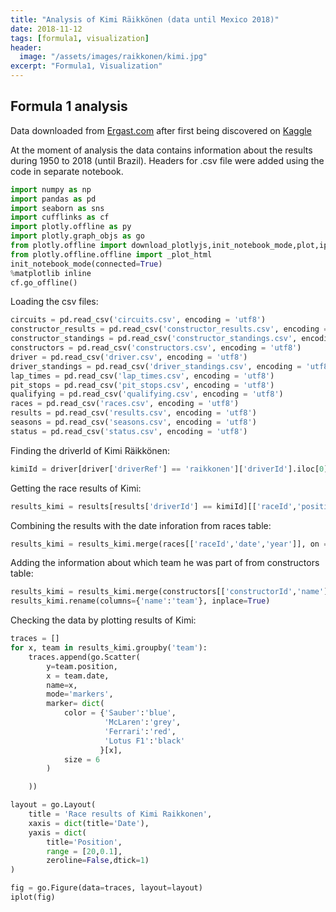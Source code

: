 ```yaml
---
title: "Analysis of Kimi Räikkönen (data until Mexico 2018)"
date: 2018-11-12
tags: [formula1, visualization]
header:
  image: "/assets/images/raikkonen/kimi.jpg"
excerpt: "Formula1, Visualization"
---
```


## Formula 1 analysis

Data downloaded from [Ergast.com](http://ergast.com/mrd/db/#csv) after first being discovered on [Kaggle](https://www.kaggle.com/cjgdev/formula-1-race-data-19502017)

At the moment of analysis the data contains information about the results during 1950 to 2018 (until Brazil). Headers for .csv file were added using the code in separate notebook.


```python
import numpy as np
import pandas as pd
import seaborn as sns
import cufflinks as cf
import plotly.offline as py
import plotly.graph_objs as go
from plotly.offline import download_plotlyjs,init_notebook_mode,plot,iplot
from plotly.offline.offline import _plot_html
init_notebook_mode(connected=True)
%matplotlib inline
cf.go_offline()
```

Loading the csv files:


```python
circuits = pd.read_csv('circuits.csv', encoding = 'utf8')
constructor_results = pd.read_csv('constructor_results.csv', encoding = 'utf8')
constructor_standings = pd.read_csv('constructor_standings.csv', encoding = 'utf8')
constructors = pd.read_csv('constructors.csv', encoding = 'utf8')
driver = pd.read_csv('driver.csv', encoding = 'utf8')
driver_standings = pd.read_csv('driver_standings.csv', encoding = 'utf8')
lap_times = pd.read_csv('lap_times.csv', encoding = 'utf8')
pit_stops = pd.read_csv('pit_stops.csv', encoding = 'utf8')
qualifying = pd.read_csv('qualifying.csv', encoding = 'utf8')
races = pd.read_csv('races.csv', encoding = 'utf8')
results = pd.read_csv('results.csv', encoding = 'utf8')
seasons = pd.read_csv('seasons.csv', encoding = 'utf8')
status = pd.read_csv('status.csv', encoding = 'utf8')
```

Finding the driverId of Kimi Räikkönen:


```python
kimiId = driver[driver['driverRef'] == 'raikkonen']['driverId'].iloc[0]
```

Getting the race results of Kimi:


```python
results_kimi = results[results['driverId'] == kimiId][['raceId','position','constructorId']]
```

Combining the results with the date inforation from races table:


```python
results_kimi = results_kimi.merge(races[['raceId','date','year']], on ='raceId').sort_values(by='date')
```

Adding the information about which team he was part of from constructors table:


```python
results_kimi = results_kimi.merge(constructors[['constructorId','name']], on ='constructorId').sort_values(by='date')
results_kimi.rename(columns={'name':'team'}, inplace=True)
```

Checking the data by plotting results of Kimi:


```python
traces = []
for x, team in results_kimi.groupby('team'):
    traces.append(go.Scatter(
        y=team.position,
        x = team.date,
        name=x,
        mode='markers',
        marker= dict(
            color = {'Sauber':'blue',
                     'McLaren':'grey',
                     'Ferrari':'red',
                     'Lotus F1':'black'
                    }[x],
            size = 6
        )

    ))

layout = go.Layout(
    title = 'Race results of Kimi Raikkonen',
    xaxis = dict(title='Date'),
    yaxis = dict(
        title='Position',
        range = [20,0.1],
        zeroline=False,dtick=1)
)

fig = go.Figure(data=traces, layout=layout)
iplot(fig)
```


<script src="https://cdn.plot.ly/plotly-latest.min.js"></script>
<div><div id="bde2bf29-4649-4660-bc1c-c55d79ce5534" style="height: 100%; width: 100%;" class="plotly-graph-div"></div><script type="text/javascript">window.PLOTLYENV=window.PLOTLYENV || {};window.PLOTLYENV.BASE_URL="https://plot.ly";Plotly.newPlot("bde2bf29-4649-4660-bc1c-c55d79ce5534", [{"marker": {"color": "red", "size": 6}, "mode": "markers", "name": "Ferrari", "x": ["2007-03-18", "2007-04-08", "2007-04-15", "2007-05-13", "2007-05-27", "2007-06-10", "2007-06-17", "2007-07-01", "2007-07-08", "2007-07-22", "2007-08-05", "2007-08-26", "2007-09-09", "2007-09-16", "2007-09-30", "2007-10-07", "2007-10-21", "2008-03-16", "2008-03-23", "2008-04-06", "2008-04-27", "2008-05-11", "2008-05-25", "2008-06-08", "2008-06-22", "2008-07-06", "2008-07-20", "2008-08-03", "2008-08-24", "2008-09-07", "2008-09-14", "2008-09-28", "2008-10-12", "2008-10-19", "2008-11-02", "2009-03-29", "2009-04-05", "2009-04-19", "2009-04-26", "2009-05-10", "2009-05-24", "2009-06-07", "2009-06-21", "2009-07-12", "2009-07-26", "2009-08-23", "2009-08-30", "2009-09-13", "2009-09-27", "2009-10-04", "2009-10-18", "2009-11-01", "2014-03-16", "2014-03-30", "2014-04-06", "2014-04-20", "2014-05-11", "2014-05-25", "2014-06-08", "2014-06-22", "2014-07-06", "2014-07-20", "2014-07-27", "2014-08-24", "2014-09-07", "2014-09-21", "2014-10-05", "2014-10-12", "2014-11-02", "2014-11-09", "2014-11-23", "2015-03-15", "2015-03-29", "2015-04-12", "2015-04-19", "2015-05-10", "2015-05-24", "2015-06-07", "2015-06-21", "2015-07-05", "2015-07-26", "2015-08-23", "2015-09-06", "2015-09-20", "2015-09-27", "2015-10-11", "2015-10-25", "2015-11-01", "2015-11-15", "2015-11-29", "2016-03-20", "2016-04-03", "2016-04-17", "2016-05-01", "2016-05-15", "2016-05-29", "2016-06-12", "2016-06-19", "2016-07-03", "2016-07-10", "2016-07-24", "2016-07-31", "2016-08-28", "2016-09-04", "2016-09-18", "2016-10-02", "2016-10-09", "2016-10-23", "2016-10-30", "2016-11-13", "2016-11-27", "2017-03-26", "2017-04-09", "2017-04-16", "2017-04-30", "2017-05-14", "2017-05-28", "2017-06-11", "2017-06-25", "2017-07-09", "2017-07-16", "2017-07-30", "2017-08-27", "2017-09-03", "2017-09-17", "2017-10-01", "2017-10-08", "2017-10-22", "2017-10-29", "2017-11-12", "2017-11-26", "2018-03-25", "2018-04-08", "2018-04-15", "2018-04-29", "2018-05-13", "2018-05-27", "2018-06-10", "2018-06-24", "2018-07-01", "2018-07-08", "2018-07-22", "2018-07-29", "2018-08-26", "2018-09-02", "2018-09-16", "2018-09-30", "2018-10-07", "2018-10-21", "2018-10-28", "2018-11-11"], "y": ["1", "3", "3", "\\\\N", "8", "5", "4", "1", "1", "\\\\N", "2", "2", "3", "1", "3", "1", "1", "8", "1", "2", "1", "3", "9", "\\\\N", "2", "4", "6", "3", "\\\\N", "18", "9", "15", "3", "3", "3", "15", "14", "10", "6", "\\\\N", "3", "9", "8", "\\\\N", "2", "3", "1", "3", "10", "4", "6", "12", "7", "12", "10", "8", "7", "12", "10", "10", "\\\\N", "11", "6", "4", "9", "8", "12", "9", "13", "7", "10", "\\\\N", "4", "4", "2", "5", "6", "4", "\\\\N", "8", "\\\\N", "7", "5", "3", "4", "8", "\\\\N", "\\\\N", "4", "3", "\\\\N", "2", "5", "3", "2", "\\\\N", "6", "4", "3", "5", "6", "6", "9", "4", "4", "4", "5", "\\\\N", "6", "\\\\N", "6", "4", "5", "4", "3", "\\\\N", "2", "7", "14", "5", "3", "2", "4", "5", "\\\\N", "\\\\N", "5", "3", "3", "3", "4", "3", "\\\\N", "3", "2", "\\\\N", "4", "6", "3", "2", "3", "3", "3", "\\\\N", "2", "5", "4", "5", "1", "3", "3"], "type": "scatter", "uid": "7db40a30-0e21-472e-acc9-7a29c6b17c35"}, {"marker": {"color": "black", "size": 6}, "mode": "markers", "name": "Lotus F1", "x": ["2012-03-18", "2012-03-25", "2012-04-15", "2012-04-22", "2012-05-13", "2012-05-27", "2012-06-10", "2012-06-24", "2012-07-08", "2012-07-22", "2012-07-29", "2012-09-02", "2012-09-09", "2012-09-23", "2012-10-07", "2012-10-14", "2012-10-28", "2012-11-04", "2012-11-18", "2012-11-25", "2013-03-17", "2013-03-24", "2013-04-14", "2013-04-21", "2013-05-12", "2013-05-26", "2013-06-09", "2013-06-30", "2013-07-07", "2013-07-28", "2013-08-25", "2013-09-08", "2013-09-22", "2013-10-06", "2013-10-13", "2013-10-27", "2013-11-03"], "y": ["7", "5", "14", "2", "3", "9", "8", "2", "5", "3", "2", "3", "5", "6", "6", "5", "7", "1", "6", "10", "1", "7", "2", "2", "2", "10", "9", "5", "2", "2", "\\\\N", "11", "3", "2", "5", "7", "\\\\N"], "type": "scatter", "uid": "8a00a912-f40a-4504-b5b0-5f8ce83eb539"}, {"marker": {"color": "grey", "size": 6}, "mode": "markers", "name": "McLaren", "x": ["2002-03-03", "2002-03-17", "2002-03-31", "2002-04-14", "2002-04-28", "2002-05-12", "2002-05-26", "2002-06-09", "2002-06-23", "2002-07-07", "2002-07-21", "2002-07-28", "2002-08-18", "2002-09-01", "2002-09-15", "2002-09-29", "2002-10-13", "2003-03-09", "2003-03-23", "2003-04-06", "2003-04-20", "2003-05-04", "2003-05-18", "2003-06-01", "2003-06-15", "2003-06-29", "2003-07-06", "2003-07-20", "2003-08-03", "2003-08-24", "2003-09-14", "2003-09-28", "2003-10-12", "2004-03-07", "2004-03-21", "2004-04-04", "2004-04-25", "2004-05-09", "2004-05-23", "2004-05-30", "2004-06-13", "2004-06-20", "2004-07-04", "2004-07-11", "2004-07-25", "2004-08-15", "2004-08-29", "2004-09-12", "2004-09-26", "2004-10-10", "2004-10-24", "2005-03-06", "2005-03-20", "2005-04-03", "2005-04-24", "2005-05-08", "2005-05-22", "2005-05-29", "2005-06-12", "2005-06-19", "2005-07-03", "2005-07-10", "2005-07-24", "2005-07-31", "2005-08-21", "2005-09-04", "2005-09-11", "2005-09-25", "2005-10-09", "2005-10-16", "2006-03-12", "2006-03-19", "2006-04-02", "2006-04-23", "2006-05-07", "2006-05-14", "2006-05-28", "2006-06-11", "2006-06-25", "2006-07-02", "2006-07-16", "2006-07-30", "2006-08-06", "2006-08-27", "2006-09-10", "2006-10-01", "2006-10-08", "2006-10-22"], "y": ["3", "\\\\N", "12", "\\\\N", "\\\\N", "\\\\N", "\\\\N", "4", "3", "\\\\N", "2", "\\\\N", "4", "\\\\N", "\\\\N", "\\\\N", "3", "3", "1", "2", "2", "\\\\N", "2", "2", "6", "\\\\N", "4", "3", "\\\\N", "2", "4", "2", "2", "\\\\N", "\\\\N", "\\\\N", "8", "11", "\\\\N", "\\\\N", "5", "6", "7", "2", "\\\\N", "\\\\N", "1", "\\\\N", "3", "6", "2", "8", "9", "3", "\\\\N", "1", "1", "11", "1", "\\\\N", "2", "3", "\\\\N", "1", "1", "4", "1", "2", "1", "2", "3", "\\\\N", "2", "5", "4", "5", "\\\\N", "3", "3", "\\\\N", "5", "3", "\\\\N", "\\\\N", "2", "\\\\N", "5", "5"], "type": "scatter", "uid": "304a8621-94e7-4b27-a447-9ee4eccc907b"}, {"marker": {"color": "blue", "size": 6}, "mode": "markers", "name": "Sauber", "x": ["2001-03-04", "2001-03-18", "2001-04-01", "2001-04-15", "2001-04-29", "2001-05-13", "2001-05-27", "2001-06-10", "2001-06-24", "2001-07-01", "2001-07-15", "2001-07-29", "2001-08-19", "2001-09-02", "2001-09-16", "2001-09-30", "2001-10-14"], "y": ["6", "\\\\N", "\\\\N", "\\\\N", "8", "4", "10", "4", "10", "7", "5", "\\\\N", "7", "\\\\N", "7", "\\\\N", "\\\\N"], "type": "scatter", "uid": "a7fb4368-7d60-44b8-9403-dbba1dc3bd18"}], {"title": "Race results of Kimi Raikkonen", "xaxis": {"title": "Date"}, "yaxis": {"dtick": 1, "range": [20, 0.1], "title": "Position", "zeroline": false}}, {"showLink": true, "linkText": "Export to plot.ly"})</script><script type="text/javascript">window.addEventListener("resize", function(){Plotly.Plots.resize(document.getElementById("bde2bf29-4649-4660-bc1c-c55d79ce5534"));});</script></div><br>



How many times has Kimi finished in each position during his career?:


```python
traces = []
for x, team in results_kimi.groupby('team'):
    traces.append(go.Histogram(
        x=team.position,
        name=x,
        marker = dict(
            color = {'Sauber':'blue',
                     'McLaren':'grey',
                     'Ferrari':'red',
                     'Lotus F1':'black'
                    }[x]
        )))

layout = go.Layout(
    barmode='stack',
    title = 'Positions finished by Kimi Raikkonen',
    xaxis = dict(
        title='Position',
        range = [0.1,20],
        zeroline=False,dtick=1
    ),
    yaxis = dict(title='Number of Finishes'),
    bargap = 0.2
)

fig = go.Figure(data=traces, layout=layout)
iplot(fig)
```

<div><div id="500a2807-de39-4ec9-89c2-c30cc415e8cb" style="height: 100%; width: 100%;" class="plotly-graph-div"></div><script type="text/javascript">window.PLOTLYENV=window.PLOTLYENV || {};window.PLOTLYENV.BASE_URL="https://plot.ly";Plotly.newPlot("500a2807-de39-4ec9-89c2-c30cc415e8cb", [{"marker": {"color": "red"}, "name": "Ferrari", "x": ["1", "3", "3", "\\\\N", "8", "5", "4", "1", "1", "\\\\N", "2", "2", "3", "1", "3", "1", "1", "8", "1", "2", "1", "3", "9", "\\\\N", "2", "4", "6", "3", "\\\\N", "18", "9", "15", "3", "3", "3", "15", "14", "10", "6", "\\\\N", "3", "9", "8", "\\\\N", "2", "3", "1", "3", "10", "4", "6", "12", "7", "12", "10", "8", "7", "12", "10", "10", "\\\\N", "11", "6", "4", "9", "8", "12", "9", "13", "7", "10", "\\\\N", "4", "4", "2", "5", "6", "4", "\\\\N", "8", "\\\\N", "7", "5", "3", "4", "8", "\\\\N", "\\\\N", "4", "3", "\\\\N", "2", "5", "3", "2", "\\\\N", "6", "4", "3", "5", "6", "6", "9", "4", "4", "4", "5", "\\\\N", "6", "\\\\N", "6", "4", "5", "4", "3", "\\\\N", "2", "7", "14", "5", "3", "2", "4", "5", "\\\\N", "\\\\N", "5", "3", "3", "3", "4", "3", "\\\\N", "3", "2", "\\\\N", "4", "6", "3", "2", "3", "3", "3", "\\\\N", "2", "5", "4", "5", "1", "3", "3"], "type": "histogram", "uid": "ebf8077f-85f8-45b2-bcfa-8beb91cd7c7f"}, {"marker": {"color": "black"}, "name": "Lotus F1", "x": ["7", "5", "14", "2", "3", "9", "8", "2", "5", "3", "2", "3", "5", "6", "6", "5", "7", "1", "6", "10", "1", "7", "2", "2", "2", "10", "9", "5", "2", "2", "\\\\N", "11", "3", "2", "5", "7", "\\\\N"], "type": "histogram", "uid": "e0a0055c-f103-4321-8ccb-7dc81c32b2f9"}, {"marker": {"color": "grey"}, "name": "McLaren", "x": ["3", "\\\\N", "12", "\\\\N", "\\\\N", "\\\\N", "\\\\N", "4", "3", "\\\\N", "2", "\\\\N", "4", "\\\\N", "\\\\N", "\\\\N", "3", "3", "1", "2", "2", "\\\\N", "2", "2", "6", "\\\\N", "4", "3", "\\\\N", "2", "4", "2", "2", "\\\\N", "\\\\N", "\\\\N", "8", "11", "\\\\N", "\\\\N", "5", "6", "7", "2", "\\\\N", "\\\\N", "1", "\\\\N", "3", "6", "2", "8", "9", "3", "\\\\N", "1", "1", "11", "1", "\\\\N", "2", "3", "\\\\N", "1", "1", "4", "1", "2", "1", "2", "3", "\\\\N", "2", "5", "4", "5", "\\\\N", "3", "3", "\\\\N", "5", "3", "\\\\N", "\\\\N", "2", "\\\\N", "5", "5"], "type": "histogram", "uid": "21e0d217-de94-4aeb-a2bc-686990e53a5a"}, {"marker": {"color": "blue"}, "name": "Sauber", "x": ["6", "\\\\N", "\\\\N", "\\\\N", "8", "4", "10", "4", "10", "7", "5", "\\\\N", "7", "\\\\N", "7", "\\\\N", "\\\\N"], "type": "histogram", "uid": "e19f0149-744d-4abe-ad93-95889d028b8b"}], {"bargap": 0.2, "barmode": "stack", "title": "Positions finished by Kimi Raikkonen", "xaxis": {"dtick": 1, "range": [0.1, 20], "title": "Position", "zeroline": false}, "yaxis": {"title": "Number of Finishes"}}, {"showLink": true, "linkText": "Export to plot.ly"})</script><script type="text/javascript">window.addEventListener("resize", function(){Plotly.Plots.resize(document.getElementById("500a2807-de39-4ec9-89c2-c30cc415e8cb"));});</script></div><br>


When Kimi has won a race and for which team?


```python
winsKimi = results_kimi[results_kimi['position']=='1'][['raceId','team']].merge(races[['raceId','year','name','date']], on='raceId').sort_values(by='date')[['year','name','team']]
winsKimi
```




<div>
<style scoped>
    .dataframe tbody tr th:only-of-type {
        vertical-align: middle;
    }

    .dataframe tbody tr th {
        vertical-align: top;
    }

    .dataframe thead th {
        text-align: right;
    }
</style>
<table border="1" class="dataframe">
  <thead>
    <tr style="text-align: right;">
      <th></th>
      <th>year</th>
      <th>name</th>
      <th>team</th>
    </tr>
  </thead>
  <tbody>
    <tr>
      <th>0</th>
      <td>2003</td>
      <td>Malaysian Grand Prix</td>
      <td>McLaren</td>
    </tr>
    <tr>
      <th>1</th>
      <td>2004</td>
      <td>Belgian Grand Prix</td>
      <td>McLaren</td>
    </tr>
    <tr>
      <th>2</th>
      <td>2005</td>
      <td>Spanish Grand Prix</td>
      <td>McLaren</td>
    </tr>
    <tr>
      <th>3</th>
      <td>2005</td>
      <td>Monaco Grand Prix</td>
      <td>McLaren</td>
    </tr>
    <tr>
      <th>4</th>
      <td>2005</td>
      <td>Canadian Grand Prix</td>
      <td>McLaren</td>
    </tr>
    <tr>
      <th>5</th>
      <td>2005</td>
      <td>Hungarian Grand Prix</td>
      <td>McLaren</td>
    </tr>
    <tr>
      <th>6</th>
      <td>2005</td>
      <td>Turkish Grand Prix</td>
      <td>McLaren</td>
    </tr>
    <tr>
      <th>7</th>
      <td>2005</td>
      <td>Belgian Grand Prix</td>
      <td>McLaren</td>
    </tr>
    <tr>
      <th>8</th>
      <td>2005</td>
      <td>Japanese Grand Prix</td>
      <td>McLaren</td>
    </tr>
    <tr>
      <th>9</th>
      <td>2007</td>
      <td>Australian Grand Prix</td>
      <td>Ferrari</td>
    </tr>
    <tr>
      <th>10</th>
      <td>2007</td>
      <td>French Grand Prix</td>
      <td>Ferrari</td>
    </tr>
    <tr>
      <th>11</th>
      <td>2007</td>
      <td>British Grand Prix</td>
      <td>Ferrari</td>
    </tr>
    <tr>
      <th>12</th>
      <td>2007</td>
      <td>Belgian Grand Prix</td>
      <td>Ferrari</td>
    </tr>
    <tr>
      <th>13</th>
      <td>2007</td>
      <td>Chinese Grand Prix</td>
      <td>Ferrari</td>
    </tr>
    <tr>
      <th>14</th>
      <td>2007</td>
      <td>Brazilian Grand Prix</td>
      <td>Ferrari</td>
    </tr>
    <tr>
      <th>15</th>
      <td>2008</td>
      <td>Malaysian Grand Prix</td>
      <td>Ferrari</td>
    </tr>
    <tr>
      <th>16</th>
      <td>2008</td>
      <td>Spanish Grand Prix</td>
      <td>Ferrari</td>
    </tr>
    <tr>
      <th>17</th>
      <td>2009</td>
      <td>Belgian Grand Prix</td>
      <td>Ferrari</td>
    </tr>
    <tr>
      <th>18</th>
      <td>2012</td>
      <td>Abu Dhabi Grand Prix</td>
      <td>Lotus F1</td>
    </tr>
    <tr>
      <th>19</th>
      <td>2013</td>
      <td>Australian Grand Prix</td>
      <td>Lotus F1</td>
    </tr>
    <tr>
      <th>20</th>
      <td>2018</td>
      <td>United States Grand Prix</td>
      <td>Ferrari</td>
    </tr>
  </tbody>
</table>
</div>



Plotting boxplot of positions by year:


```python
results_kimi[results_kimi['position'].apply(lambda x: 'N' not in x)].pivot(
    columns='year', values='position').iplot(
    kind='box',
    title='Finishing positions by year (not including not finished)',
    xTitle='Year',
    yTitle='Position',
    bgcolor = 'white',
    theme = 'white'
)
```

<div id="05fa3ce3-f763-4a20-9aa5-a7f96ae2e56b" style="height: 100%; width: 100%;" class="plotly-graph-div"></div><script type="text/javascript">window.PLOTLYENV=window.PLOTLYENV || {};window.PLOTLYENV.BASE_URL="https://plot.ly";Plotly.newPlot("05fa3ce3-f763-4a20-9aa5-a7f96ae2e56b", [{"boxpoints": false, "line": {"width": 1.3}, "marker": {"color": "rgba(255, 153, 51, 1.0)"}, "name": "2001", "orientation": "v", "y": ["6", "8", "4", "10", "4", "10", "7", "5", "7", "7", null, null, null, null, null, null, null, null, null, null, null, null, null, null, null, null, null, null, null, null, null, null, null, null, null, null, null, null, null, null, null, null, null, null, null, null, null, null, null, null, null, null, null, null, null, null, null, null, null, null, null, null, null, null, null, null, null, null, null, null, null, null, null, null, null, null, null, null, null, null, null, null, null, null, null, null, null, null, null, null, null, null, null, null, null, null, null, null, null, null, null, null, null, null, null, null, null, null, null, null, null, null, null, null, null, null, null, null, null, null, null, null, null, null, null, null, null, null, null, null, null, null, null, null, null, null, null, null, null, null, null, null, null, null, null, null, null, null, null, null, null, null, null, null, null, null, null, null, null, null, null, null, null, null, null, null, null, null, null, null, null, null, null, null, null, null, null, null, null, null, null, null, null, null, null, null, null, null, null, null, null, null, null, null, null, null, null, null, null, null, null, null, null, null, null, null, null, null, null, null, null, null, null, null, null, null, null, null, null, null, null, null, null, null, null, null, null, null, null, null, null, null], "type": "box", "uid": "2ad34911-0287-4604-80b7-6f646f1c51be"}, {"boxpoints": false, "line": {"width": 1.3}, "marker": {"color": "rgba(55, 128, 191, 1.0)"}, "name": "2002", "orientation": "v", "y": [null, null, null, null, null, null, null, null, null, null, "3", "12", "4", "3", "2", "4", "3", null, null, null, null, null, null, null, null, null, null, null, null, null, null, null, null, null, null, null, null, null, null, null, null, null, null, null, null, null, null, null, null, null, null, null, null, null, null, null, null, null, null, null, null, null, null, null, null, null, null, null, null, null, null, null, null, null, null, null, null, null, null, null, null, null, null, null, null, null, null, null, null, null, null, null, null, null, null, null, null, null, null, null, null, null, null, null, null, null, null, null, null, null, null, null, null, null, null, null, null, null, null, null, null, null, null, null, null, null, null, null, null, null, null, null, null, null, null, null, null, null, null, null, null, null, null, null, null, null, null, null, null, null, null, null, null, null, null, null, null, null, null, null, null, null, null, null, null, null, null, null, null, null, null, null, null, null, null, null, null, null, null, null, null, null, null, null, null, null, null, null, null, null, null, null, null, null, null, null, null, null, null, null, null, null, null, null, null, null, null, null, null, null, null, null, null, null, null, null, null, null, null, null, null, null, null, null, null, null, null, null, null, null, null, null], "type": "box", "uid": "d99a388a-269e-417f-8abe-87a71e1a3c1f"}, {"boxpoints": false, "line": {"width": 1.3}, "marker": {"color": "rgba(50, 171, 96, 1.0)"}, "name": "2003", "orientation": "v", "y": [null, null, null, null, null, null, null, null, null, null, null, null, null, null, null, null, null, "3", "1", "2", "2", "2", "2", "6", "4", "3", "2", "4", "2", "2", null, null, null, null, null, null, null, null, null, null, null, null, null, null, null, null, null, null, null, null, null, null, null, null, null, null, null, null, null, null, null, null, null, null, null, null, null, null, null, null, null, null, null, null, null, null, null, null, null, null, null, null, null, null, null, null, null, null, null, null, null, null, null, null, null, null, null, null, null, null, null, null, null, null, null, null, null, null, null, null, null, null, null, null, null, null, null, null, null, null, null, null, null, null, null, null, null, null, null, null, null, null, null, null, null, null, null, null, null, null, null, null, null, null, null, null, null, null, null, null, null, null, null, null, null, null, null, null, null, null, null, null, null, null, null, null, null, null, null, null, null, null, null, null, null, null, null, null, null, null, null, null, null, null, null, null, null, null, null, null, null, null, null, null, null, null, null, null, null, null, null, null, null, null, null, null, null, null, null, null, null, null, null, null, null, null, null, null, null, null, null, null, null, null, null, null, null, null, null, null, null, null], "type": "box", "uid": "478b7730-d6d2-4b3f-a0d5-c931ed4db2ab"}, {"boxpoints": false, "line": {"width": 1.3}, "marker": {"color": "rgba(128, 0, 128, 1.0)"}, "name": "2004", "orientation": "v", "y": [null, null, null, null, null, null, null, null, null, null, null, null, null, null, null, null, null, null, null, null, null, null, null, null, null, null, null, null, null, null, "8", "11", "5", "6", "7", "2", "1", "3", "6", "2", null, null, null, null, null, null, null, null, null, null, null, null, null, null, null, null, null, null, null, null, null, null, null, null, null, null, null, null, null, null, null, null, null, null, null, null, null, null, null, null, null, null, null, null, null, null, null, null, null, null, null, null, null, null, null, null, null, null, null, null, null, null, null, null, null, null, null, null, null, null, null, null, null, null, null, null, null, null, null, null, null, null, null, null, null, null, null, null, null, null, null, null, null, null, null, null, null, null, null, null, null, null, null, null, null, null, null, null, null, null, null, null, null, null, null, null, null, null, null, null, null, null, null, null, null, null, null, null, null, null, null, null, null, null, null, null, null, null, null, null, null, null, null, null, null, null, null, null, null, null, null, null, null, null, null, null, null, null, null, null, null, null, null, null, null, null, null, null, null, null, null, null, null, null, null, null, null, null, null, null, null, null, null, null, null, null, null, null, null, null, null, null], "type": "box", "uid": "cf3070d3-3374-49a2-a6ce-72efdd7202b6"}, {"boxpoints": false, "line": {"width": 1.3}, "marker": {"color": "rgba(219, 64, 82, 1.0)"}, "name": "2005", "orientation": "v", "y": [null, null, null, null, null, null, null, null, null, null, null, null, null, null, null, null, null, null, null, null, null, null, null, null, null, null, null, null, null, null, null, null, null, null, null, null, null, null, null, null, "8", "9", "3", "1", "1", "11", "1", "2", "3", "1", "1", "4", "1", "2", "1", "2", null, null, null, null, null, null, null, null, null, null, null, null, null, null, null, null, null, null, null, null, null, null, null, null, null, null, null, null, null, null, null, null, null, null, null, null, null, null, null, null, null, null, null, null, null, null, null, null, null, null, null, null, null, null, null, null, null, null, null, null, null, null, null, null, null, null, null, null, null, null, null, null, null, null, null, null, null, null, null, null, null, null, null, null, null, null, null, null, null, null, null, null, null, null, null, null, null, null, null, null, null, null, null, null, null, null, null, null, null, null, null, null, null, null, null, null, null, null, null, null, null, null, null, null, null, null, null, null, null, null, null, null, null, null, null, null, null, null, null, null, null, null, null, null, null, null, null, null, null, null, null, null, null, null, null, null, null, null, null, null, null, null, null, null, null, null, null, null, null, null, null, null, null, null, null, null], "type": "box", "uid": "a7a6741e-2a91-4cf7-b1f4-3a23a1d39ca1"}, {"boxpoints": false, "line": {"width": 1.3}, "marker": {"color": "rgba(0, 128, 128, 1.0)"}, "name": "2006", "orientation": "v", "y": [null, null, null, null, null, null, null, null, null, null, null, null, null, null, null, null, null, null, null, null, null, null, null, null, null, null, null, null, null, null, null, null, null, null, null, null, null, null, null, null, null, null, null, null, null, null, null, null, null, null, null, null, null, null, null, null, "3", "2", "5", "4", "5", "3", "3", "5", "3", "2", "5", "5", null, null, null, null, null, null, null, null, null, null, null, null, null, null, null, null, null, null, null, null, null, null, null, null, null, null, null, null, null, null, null, null, null, null, null, null, null, null, null, null, null, null, null, null, null, null, null, null, null, null, null, null, null, null, null, null, null, null, null, null, null, null, null, null, null, null, null, null, null, null, null, null, null, null, null, null, null, null, null, null, null, null, null, null, null, null, null, null, null, null, null, null, null, null, null, null, null, null, null, null, null, null, null, null, null, null, null, null, null, null, null, null, null, null, null, null, null, null, null, null, null, null, null, null, null, null, null, null, null, null, null, null, null, null, null, null, null, null, null, null, null, null, null, null, null, null, null, null, null, null, null, null, null, null, null, null, null, null, null, null, null, null, null, null], "type": "box", "uid": "9779944d-e5cc-4f85-a3c0-969e3acb0020"}, {"boxpoints": false, "line": {"width": 1.3}, "marker": {"color": "rgba(255, 255, 51, 1.0)"}, "name": "2007", "orientation": "v", "y": [null, null, null, null, null, null, null, null, null, null, null, null, null, null, null, null, null, null, null, null, null, null, null, null, null, null, null, null, null, null, null, null, null, null, null, null, null, null, null, null, null, null, null, null, null, null, null, null, null, null, null, null, null, null, null, null, null, null, null, null, null, null, null, null, null, null, null, null, "1", "3", "3", "8", "5", "4", "1", "1", "2", "2", "3", "1", "3", "1", "1", null, null, null, null, null, null, null, null, null, null, null, null, null, null, null, null, null, null, null, null, null, null, null, null, null, null, null, null, null, null, null, null, null, null, null, null, null, null, null, null, null, null, null, null, null, null, null, null, null, null, null, null, null, null, null, null, null, null, null, null, null, null, null, null, null, null, null, null, null, null, null, null, null, null, null, null, null, null, null, null, null, null, null, null, null, null, null, null, null, null, null, null, null, null, null, null, null, null, null, null, null, null, null, null, null, null, null, null, null, null, null, null, null, null, null, null, null, null, null, null, null, null, null, null, null, null, null, null, null, null, null, null, null, null, null, null, null, null, null, null, null, null, null, null, null, null, null, null, null], "type": "box", "uid": "600d0eb6-e9a7-43ac-9ad4-82d0d2317aa1"}, {"boxpoints": false, "line": {"width": 1.3}, "marker": {"color": "rgba(128, 128, 0, 1.0)"}, "name": "2008", "orientation": "v", "y": [null, null, null, null, null, null, null, null, null, null, null, null, null, null, null, null, null, null, null, null, null, null, null, null, null, null, null, null, null, null, null, null, null, null, null, null, null, null, null, null, null, null, null, null, null, null, null, null, null, null, null, null, null, null, null, null, null, null, null, null, null, null, null, null, null, null, null, null, null, null, null, null, null, null, null, null, null, null, null, null, null, null, null, "8", "1", "2", "1", "3", "9", "2", "4", "6", "3", "18", "9", "15", "3", "3", "3", null, null, null, null, null, null, null, null, null, null, null, null, null, null, null, null, null, null, null, null, null, null, null, null, null, null, null, null, null, null, null, null, null, null, null, null, null, null, null, null, null, null, null, null, null, null, null, null, null, null, null, null, null, null, null, null, null, null, null, null, null, null, null, null, null, null, null, null, null, null, null, null, null, null, null, null, null, null, null, null, null, null, null, null, null, null, null, null, null, null, null, null, null, null, null, null, null, null, null, null, null, null, null, null, null, null, null, null, null, null, null, null, null, null, null, null, null, null, null, null, null, null, null, null, null, null, null, null, null, null, null, null, null], "type": "box", "uid": "8c21b9ec-3373-426e-b7e3-ca434639b666"}, {"boxpoints": false, "line": {"width": 1.3}, "marker": {"color": "rgba(251, 128, 114, 1.0)"}, "name": "2009", "orientation": "v", "y": [null, null, null, null, null, null, null, null, null, null, null, null, null, null, null, null, null, null, null, null, null, null, null, null, null, null, null, null, null, null, null, null, null, null, null, null, null, null, null, null, null, null, null, null, null, null, null, null, null, null, null, null, null, null, null, null, null, null, null, null, null, null, null, null, null, null, null, null, null, null, null, null, null, null, null, null, null, null, null, null, null, null, null, null, null, null, null, null, null, null, null, null, null, null, null, null, null, null, null, "15", "14", "10", "6", "3", "9", "8", "2", "3", "1", "3", "10", "4", "6", "12", null, null, null, null, null, null, null, null, null, null, null, null, null, null, null, null, null, null, null, null, null, null, null, null, null, null, null, null, null, null, null, null, null, null, null, null, null, null, null, null, null, null, null, null, null, null, null, null, null, null, null, null, null, null, null, null, null, null, null, null, null, null, null, null, null, null, null, null, null, null, null, null, null, null, null, null, null, null, null, null, null, null, null, null, null, null, null, null, null, null, null, null, null, null, null, null, null, null, null, null, null, null, null, null, null, null, null, null, null, null, null, null, null, null, null, null, null, null], "type": "box", "uid": "ee237336-241f-496f-b610-0c41f4d34231"}, {"boxpoints": false, "line": {"width": 1.3}, "marker": {"color": "rgba(128, 177, 211, 1.0)"}, "name": "2012", "orientation": "v", "y": [null, null, null, null, null, null, null, null, null, null, null, null, null, null, null, null, null, null, null, null, null, null, null, null, null, null, null, null, null, null, null, null, null, null, null, null, null, null, null, null, null, null, null, null, null, null, null, null, null, null, null, null, null, null, null, null, null, null, null, null, null, null, null, null, null, null, null, null, null, null, null, null, null, null, null, null, null, null, null, null, null, null, null, null, null, null, null, null, null, null, null, null, null, null, null, null, null, null, null, null, null, null, null, null, null, null, null, null, null, null, null, null, null, null, null, null, null, null, null, null, null, null, null, null, null, null, null, null, null, null, null, null, null, null, null, null, null, null, null, null, null, null, null, null, null, null, null, null, null, null, null, null, null, null, null, null, null, null, null, null, null, null, null, null, null, null, null, null, null, null, null, null, null, null, null, null, null, null, null, null, null, null, null, null, null, null, null, null, null, null, null, null, null, null, null, null, null, "7", "5", "14", "2", "3", "9", "8", "2", "5", "3", "2", "3", "5", "6", "6", "5", "7", "1", "6", "10", null, null, null, null, null, null, null, null, null, null, null, null, null, null, null], "type": "box", "uid": "2eed3900-e095-45cd-ac0d-0a809e39b35e"}, {"boxpoints": false, "line": {"width": 1.3}, "marker": {"color": "rgba(128, 177, 211, 0.8999999999999999)"}, "name": "2013", "orientation": "v", "y": [null, null, null, null, null, null, null, null, null, null, null, null, null, null, null, null, null, null, null, null, null, null, null, null, null, null, null, null, null, null, null, null, null, null, null, null, null, null, null, null, null, null, null, null, null, null, null, null, null, null, null, null, null, null, null, null, null, null, null, null, null, null, null, null, null, null, null, null, null, null, null, null, null, null, null, null, null, null, null, null, null, null, null, null, null, null, null, null, null, null, null, null, null, null, null, null, null, null, null, null, null, null, null, null, null, null, null, null, null, null, null, null, null, null, null, null, null, null, null, null, null, null, null, null, null, null, null, null, null, null, null, null, null, null, null, null, null, null, null, null, null, null, null, null, null, null, null, null, null, null, null, null, null, null, null, null, null, null, null, null, null, null, null, null, null, null, null, null, null, null, null, null, null, null, null, null, null, null, null, null, null, null, null, null, null, null, null, null, null, null, null, null, null, null, null, null, null, null, null, null, null, null, null, null, null, null, null, null, null, null, null, null, null, null, null, null, null, "1", "7", "2", "2", "2", "10", "9", "5", "2", "2", "11", "3", "2", "5", "7"], "type": "box", "uid": "c2a385d5-e5e6-4726-8315-10e235e0b859"}, {"boxpoints": false, "line": {"width": 1.3}, "marker": {"color": "rgba(255, 153, 51, 0.8999999999999999)"}, "name": "2014", "orientation": "v", "y": [null, null, null, null, null, null, null, null, null, null, null, null, null, null, null, null, null, null, null, null, null, null, null, null, null, null, null, null, null, null, null, null, null, null, null, null, null, null, null, null, null, null, null, null, null, null, null, null, null, null, null, null, null, null, null, null, null, null, null, null, null, null, null, null, null, null, null, null, null, null, null, null, null, null, null, null, null, null, null, null, null, null, null, null, null, null, null, null, null, null, null, null, null, null, null, null, null, null, null, null, null, null, null, null, null, null, null, null, null, null, null, null, null, null, "7", "12", "10", "8", "7", "12", "10", "10", "11", "6", "4", "9", "8", "12", "9", "13", "7", "10", null, null, null, null, null, null, null, null, null, null, null, null, null, null, null, null, null, null, null, null, null, null, null, null, null, null, null, null, null, null, null, null, null, null, null, null, null, null, null, null, null, null, null, null, null, null, null, null, null, null, null, null, null, null, null, null, null, null, null, null, null, null, null, null, null, null, null, null, null, null, null, null, null, null, null, null, null, null, null, null, null, null, null, null, null, null, null, null, null, null, null, null, null, null, null, null, null, null, null, null], "type": "box", "uid": "a63e8dd8-949a-41c0-bf09-8ceeef41bc38"}, {"boxpoints": false, "line": {"width": 1.3}, "marker": {"color": "rgba(55, 128, 191, 0.8999999999999999)"}, "name": "2015", "orientation": "v", "y": [null, null, null, null, null, null, null, null, null, null, null, null, null, null, null, null, null, null, null, null, null, null, null, null, null, null, null, null, null, null, null, null, null, null, null, null, null, null, null, null, null, null, null, null, null, null, null, null, null, null, null, null, null, null, null, null, null, null, null, null, null, null, null, null, null, null, null, null, null, null, null, null, null, null, null, null, null, null, null, null, null, null, null, null, null, null, null, null, null, null, null, null, null, null, null, null, null, null, null, null, null, null, null, null, null, null, null, null, null, null, null, null, null, null, null, null, null, null, null, null, null, null, null, null, null, null, null, null, null, null, null, null, "4", "4", "2", "5", "6", "4", "8", "7", "5", "3", "4", "8", "4", "3", null, null, null, null, null, null, null, null, null, null, null, null, null, null, null, null, null, null, null, null, null, null, null, null, null, null, null, null, null, null, null, null, null, null, null, null, null, null, null, null, null, null, null, null, null, null, null, null, null, null, null, null, null, null, null, null, null, null, null, null, null, null, null, null, null, null, null, null, null, null, null, null, null, null, null, null, null, null, null, null, null, null, null, null, null, null], "type": "box", "uid": "373262d1-600c-4e42-ae16-3a4ff55a3910"}, {"boxpoints": false, "line": {"width": 1.3}, "marker": {"color": "rgba(50, 171, 96, 0.8999999999999999)"}, "name": "2016", "orientation": "v", "y": [null, null, null, null, null, null, null, null, null, null, null, null, null, null, null, null, null, null, null, null, null, null, null, null, null, null, null, null, null, null, null, null, null, null, null, null, null, null, null, null, null, null, null, null, null, null, null, null, null, null, null, null, null, null, null, null, null, null, null, null, null, null, null, null, null, null, null, null, null, null, null, null, null, null, null, null, null, null, null, null, null, null, null, null, null, null, null, null, null, null, null, null, null, null, null, null, null, null, null, null, null, null, null, null, null, null, null, null, null, null, null, null, null, null, null, null, null, null, null, null, null, null, null, null, null, null, null, null, null, null, null, null, null, null, null, null, null, null, null, null, null, null, null, null, null, null, "2", "5", "3", "2", "6", "4", "3", "5", "6", "6", "9", "4", "4", "4", "5", "6", "6", null, null, null, null, null, null, null, null, null, null, null, null, null, null, null, null, null, null, null, null, null, null, null, null, null, null, null, null, null, null, null, null, null, null, null, null, null, null, null, null, null, null, null, null, null, null, null, null, null, null, null, null, null, null, null, null, null, null, null, null, null, null, null, null, null, null, null, null, null], "type": "box", "uid": "7684a08a-bf62-4b53-9532-eab2c7c6d092"}, {"boxpoints": false, "line": {"width": 1.3}, "marker": {"color": "rgba(128, 0, 128, 0.8999999999999999)"}, "name": "2017", "orientation": "v", "y": [null, null, null, null, null, null, null, null, null, null, null, null, null, null, null, null, null, null, null, null, null, null, null, null, null, null, null, null, null, null, null, null, null, null, null, null, null, null, null, null, null, null, null, null, null, null, null, null, null, null, null, null, null, null, null, null, null, null, null, null, null, null, null, null, null, null, null, null, null, null, null, null, null, null, null, null, null, null, null, null, null, null, null, null, null, null, null, null, null, null, null, null, null, null, null, null, null, null, null, null, null, null, null, null, null, null, null, null, null, null, null, null, null, null, null, null, null, null, null, null, null, null, null, null, null, null, null, null, null, null, null, null, null, null, null, null, null, null, null, null, null, null, null, null, null, null, null, null, null, null, null, null, null, null, null, null, null, null, null, null, null, null, null, "4", "5", "4", "3", "2", "7", "14", "5", "3", "2", "4", "5", "5", "3", "3", "3", "4", null, null, null, null, null, null, null, null, null, null, null, null, null, null, null, null, null, null, null, null, null, null, null, null, null, null, null, null, null, null, null, null, null, null, null, null, null, null, null, null, null, null, null, null, null, null, null, null, null, null, null, null], "type": "box", "uid": "76546abb-5646-4e8b-8671-7ab4e6ed44c3"}, {"boxpoints": false, "line": {"width": 1.3}, "marker": {"color": "rgba(219, 64, 82, 0.8999999999999999)"}, "name": "2018", "orientation": "v", "y": [null, null, null, null, null, null, null, null, null, null, null, null, null, null, null, null, null, null, null, null, null, null, null, null, null, null, null, null, null, null, null, null, null, null, null, null, null, null, null, null, null, null, null, null, null, null, null, null, null, null, null, null, null, null, null, null, null, null, null, null, null, null, null, null, null, null, null, null, null, null, null, null, null, null, null, null, null, null, null, null, null, null, null, null, null, null, null, null, null, null, null, null, null, null, null, null, null, null, null, null, null, null, null, null, null, null, null, null, null, null, null, null, null, null, null, null, null, null, null, null, null, null, null, null, null, null, null, null, null, null, null, null, null, null, null, null, null, null, null, null, null, null, null, null, null, null, null, null, null, null, null, null, null, null, null, null, null, null, null, null, null, null, null, null, null, null, null, null, null, null, null, null, null, null, null, null, null, null, null, null, "3", "3", "2", "4", "6", "3", "2", "3", "3", "3", "2", "5", "4", "5", "1", "3", "3", null, null, null, null, null, null, null, null, null, null, null, null, null, null, null, null, null, null, null, null, null, null, null, null, null, null, null, null, null, null, null, null, null, null, null], "type": "box", "uid": "a7335ca9-61c3-43ae-810f-89627e4cb66f"}], {"legend": {"bgcolor": "#FFFFFF", "font": {"color": "#4D5663"}}, "paper_bgcolor": "#FFFFFF", "plot_bgcolor": "#FFFFFF", "title": "Finishing positions by year (not including not finished)", "titlefont": {"color": "#4D5663"}, "xaxis": {"gridcolor": "#E1E5ED", "showgrid": true, "tickfont": {"color": "#4D5663"}, "title": "Year", "titlefont": {"color": "#4D5663"}, "zerolinecolor": "#E1E5ED"}, "yaxis": {"gridcolor": "#E1E5ED", "showgrid": true, "tickfont": {"color": "#4D5663"}, "title": "Position", "titlefont": {"color": "#4D5663"}, "zerolinecolor": "#E1E5ED"}}, {"showLink": true, "linkText": "Export to plot.ly"})</script><br>

Plotting boxplot of positions by team:


```python
results_kimi[results_kimi['position'].apply(lambda x: 'N' not in x)].pivot(
    columns='team', values='position').iplot(
    kind='box',
    title='Finishing positions by team (not including not finished)',
    xTitle='Team',
    yTitle='Position',
    bgcolor = 'white',
    theme = 'white',
    color=['red','black','grey','blue']
)
```

<div id="de6ee3ea-45c1-4e31-9d0e-7d6b59d34e47" style="height: 100%; width: 100%;" class="plotly-graph-div"></div><script type="text/javascript">window.PLOTLYENV=window.PLOTLYENV || {};window.PLOTLYENV.BASE_URL="https://plot.ly";Plotly.newPlot("de6ee3ea-45c1-4e31-9d0e-7d6b59d34e47", [{"boxpoints": false, "line": {"width": 1.3}, "marker": {"color": "rgba(219, 64, 82, 1.0)"}, "name": "Ferrari", "orientation": "v", "y": [null, null, null, null, null, null, null, null, null, null, null, null, null, null, null, null, null, null, null, null, null, null, null, null, null, null, null, null, null, null, null, null, null, null, null, null, null, null, null, null, null, null, null, null, null, null, null, null, null, null, null, null, null, null, null, null, null, null, null, null, null, null, null, null, null, null, null, null, "1", "3", "3", "8", "5", "4", "1", "1", "2", "2", "3", "1", "3", "1", "1", "8", "1", "2", "1", "3", "9", "2", "4", "6", "3", "18", "9", "15", "3", "3", "3", "15", "14", "10", "6", "3", "9", "8", "2", "3", "1", "3", "10", "4", "6", "12", "7", "12", "10", "8", "7", "12", "10", "10", "11", "6", "4", "9", "8", "12", "9", "13", "7", "10", "4", "4", "2", "5", "6", "4", "8", "7", "5", "3", "4", "8", "4", "3", "2", "5", "3", "2", "6", "4", "3", "5", "6", "6", "9", "4", "4", "4", "5", "6", "6", "4", "5", "4", "3", "2", "7", "14", "5", "3", "2", "4", "5", "5", "3", "3", "3", "4", "3", "3", "2", "4", "6", "3", "2", "3", "3", "3", "2", "5", "4", "5", "1", "3", "3", null, null, null, null, null, null, null, null, null, null, null, null, null, null, null, null, null, null, null, null, null, null, null, null, null, null, null, null, null, null, null, null, null, null, null], "type": "box", "uid": "6928dddc-df4a-4aa5-ae55-a16e0e16337b"}, {"boxpoints": false, "line": {"width": 1.3}, "marker": {"color": "rgba(0, 0, 0, 1.0)"}, "name": "Lotus F1", "orientation": "v", "y": [null, null, null, null, null, null, null, null, null, null, null, null, null, null, null, null, null, null, null, null, null, null, null, null, null, null, null, null, null, null, null, null, null, null, null, null, null, null, null, null, null, null, null, null, null, null, null, null, null, null, null, null, null, null, null, null, null, null, null, null, null, null, null, null, null, null, null, null, null, null, null, null, null, null, null, null, null, null, null, null, null, null, null, null, null, null, null, null, null, null, null, null, null, null, null, null, null, null, null, null, null, null, null, null, null, null, null, null, null, null, null, null, null, null, null, null, null, null, null, null, null, null, null, null, null, null, null, null, null, null, null, null, null, null, null, null, null, null, null, null, null, null, null, null, null, null, null, null, null, null, null, null, null, null, null, null, null, null, null, null, null, null, null, null, null, null, null, null, null, null, null, null, null, null, null, null, null, null, null, null, null, null, null, null, null, null, null, null, null, null, null, null, null, null, null, null, null, "7", "5", "14", "2", "3", "9", "8", "2", "5", "3", "2", "3", "5", "6", "6", "5", "7", "1", "6", "10", "1", "7", "2", "2", "2", "10", "9", "5", "2", "2", "11", "3", "2", "5", "7"], "type": "box", "uid": "5fe38545-e1e5-49c4-b445-0020a30f0e69"}, {"boxpoints": false, "line": {"width": 1.3}, "marker": {"color": "rgba(128, 128, 128, 1.0)"}, "name": "McLaren", "orientation": "v", "y": [null, null, null, null, null, null, null, null, null, null, "3", "12", "4", "3", "2", "4", "3", "3", "1", "2", "2", "2", "2", "6", "4", "3", "2", "4", "2", "2", "8", "11", "5", "6", "7", "2", "1", "3", "6", "2", "8", "9", "3", "1", "1", "11", "1", "2", "3", "1", "1", "4", "1", "2", "1", "2", "3", "2", "5", "4", "5", "3", "3", "5", "3", "2", "5", "5", null, null, null, null, null, null, null, null, null, null, null, null, null, null, null, null, null, null, null, null, null, null, null, null, null, null, null, null, null, null, null, null, null, null, null, null, null, null, null, null, null, null, null, null, null, null, null, null, null, null, null, null, null, null, null, null, null, null, null, null, null, null, null, null, null, null, null, null, null, null, null, null, null, null, null, null, null, null, null, null, null, null, null, null, null, null, null, null, null, null, null, null, null, null, null, null, null, null, null, null, null, null, null, null, null, null, null, null, null, null, null, null, null, null, null, null, null, null, null, null, null, null, null, null, null, null, null, null, null, null, null, null, null, null, null, null, null, null, null, null, null, null, null, null, null, null, null, null, null, null, null, null, null, null, null, null, null, null, null, null, null, null, null, null], "type": "box", "uid": "cbb2b081-9ae3-49fb-a7be-8990e32c5cd0"}, {"boxpoints": false, "line": {"width": 1.3}, "marker": {"color": "rgba(55, 128, 191, 1.0)"}, "name": "Sauber", "orientation": "v", "y": ["6", "8", "4", "10", "4", "10", "7", "5", "7", "7", null, null, null, null, null, null, null, null, null, null, null, null, null, null, null, null, null, null, null, null, null, null, null, null, null, null, null, null, null, null, null, null, null, null, null, null, null, null, null, null, null, null, null, null, null, null, null, null, null, null, null, null, null, null, null, null, null, null, null, null, null, null, null, null, null, null, null, null, null, null, null, null, null, null, null, null, null, null, null, null, null, null, null, null, null, null, null, null, null, null, null, null, null, null, null, null, null, null, null, null, null, null, null, null, null, null, null, null, null, null, null, null, null, null, null, null, null, null, null, null, null, null, null, null, null, null, null, null, null, null, null, null, null, null, null, null, null, null, null, null, null, null, null, null, null, null, null, null, null, null, null, null, null, null, null, null, null, null, null, null, null, null, null, null, null, null, null, null, null, null, null, null, null, null, null, null, null, null, null, null, null, null, null, null, null, null, null, null, null, null, null, null, null, null, null, null, null, null, null, null, null, null, null, null, null, null, null, null, null, null, null, null, null, null, null, null, null, null, null, null, null, null], "type": "box", "uid": "b761ae2b-accb-44d4-b376-d50d418510a5"}], {"legend": {"bgcolor": "#FFFFFF", "font": {"color": "#4D5663"}}, "paper_bgcolor": "#FFFFFF", "plot_bgcolor": "#FFFFFF", "title": "Finishing positions by team (not including not finished)", "titlefont": {"color": "#4D5663"}, "xaxis": {"gridcolor": "#E1E5ED", "showgrid": true, "tickfont": {"color": "#4D5663"}, "title": "Team", "titlefont": {"color": "#4D5663"}, "zerolinecolor": "#E1E5ED"}, "yaxis": {"gridcolor": "#E1E5ED", "showgrid": true, "tickfont": {"color": "#4D5663"}, "title": "Position", "titlefont": {"color": "#4D5663"}, "zerolinecolor": "#E1E5ED"}}, {"showLink": true, "linkText": "Export to plot.ly"})</script><br>

Plotting the amounts raced on a world map:


```python
countrydata=results[results['driverId']==kimiId][['raceId']].merge(races[['raceId','circuitId']], on='raceId').merge(circuits[['circuitId','name','location','country']], on='circuitId')['country'].value_counts()

data = dict(
        type = 'choropleth',
        reversescale = False,
        locations = countrydata.index,
        locationmode = "country names",
        z = countrydata,
        text = countrydata.index,
        colorbar = {'title' : 'Times raced'},
      )

layout = dict(title = 'Times raced in Country by Kimi Raikkonen',
                geo = dict(showframe = False,projection = {'type':'mercator'})
             )
choromap = go.Figure(data = [data],layout = layout)
iplot(choromap)
#plot(choromap,include_plotlyjs=False, output_type='div')
```

Looking up the same info on circuit level:


```python
trackdata=results_kimi.merge(races[['raceId','circuitId']], on='raceId').merge(circuits[['circuitId','name','location','country']], on='circuitId').groupby(['name','team']).size().unstack(fill_value=0)
trackdata['total'] = trackdata.sum(axis=1)
trackdata = trackdata.sort_values(by='total', ascending=False)

traces=[]
for team in trackdata.drop(columns='total'):
        traces.append(go.Bar(
            y=trackdata[team],
            x=trackdata[team].index,
            name=team,
            marker = dict(
                color = {'Sauber':'blue',
                         'McLaren':'grey',
                         'Ferrari':'red',
                         'Lotus F1':'black'
                        }[team]
            )))

layout = go.Layout(
    barmode='stack',
    title = 'Amount of Finish Positions of Kimi Raikkonen',
    yaxis = dict(title='Number of Finishes'),
    bargap = 0.2
)

fig = go.Figure(data=traces, layout=layout)
iplot(fig)
```

<div><div id="00198c1c-f328-4b88-a744-1663538cd812" style="height: 100%; width: 100%;" class="plotly-graph-div"></div><script type="text/javascript">window.PLOTLYENV=window.PLOTLYENV || {};window.PLOTLYENV.BASE_URL="https://plot.ly";Plotly.newPlot("00198c1c-f328-4b88-a744-1663538cd812", [{"marker": {"color": "red"}, "name": "Ferrari", "x": ["Albert Park Grand Prix Circuit", "Autodromo Nazionale di Monza", "Silverstone Circuit", "Hungaroring", "Circuit de Barcelona-Catalunya", "Circuit de Monaco", "Sepang International Circuit", "Aut\\u00f3dromo Jos\\u00e9 Carlos Pace", "Circuit Gilles Villeneuve", "Suzuka Circuit", "Circuit de Spa-Francorchamps", "Bahrain International Circuit", "Shanghai International Circuit", "Hockenheimring", "N\\u00fcrburgring", "Marina Bay Street Circuit", "Circuit de Nevers Magny-Cours", "Indianapolis Motor Speedway", "Yas Marina Circuit", "Circuit of the Americas", "Autodromo Enzo e Dino Ferrari", "Sochi Autodrom", "Istanbul Park", "Red Bull Ring", "Aut\\u00f3dromo Hermanos Rodr\\u00edguez", "Valencia Street Circuit", "A1-Ring", "Baku City Circuit", "Korean International Circuit", "Buddh International Circuit", "Fuji Speedway", "Circuit Paul Ricard"], "y": [8, 8, 8, 8, 8, 8, 7, 8, 7, 6, 8, 8, 8, 4, 2, 7, 2, 1, 5, 5, 0, 5, 3, 5, 4, 2, 0, 3, 0, 0, 2, 1], "type": "bar", "uid": "92a2c020-1046-43f8-b224-dd5743d06dec"}, {"marker": {"color": "black"}, "name": "Lotus F1", "x": ["Albert Park Grand Prix Circuit", "Autodromo Nazionale di Monza", "Silverstone Circuit", "Hungaroring", "Circuit de Barcelona-Catalunya", "Circuit de Monaco", "Sepang International Circuit", "Aut\\u00f3dromo Jos\\u00e9 Carlos Pace", "Circuit Gilles Villeneuve", "Suzuka Circuit", "Circuit de Spa-Francorchamps", "Bahrain International Circuit", "Shanghai International Circuit", "Hockenheimring", "N\\u00fcrburgring", "Marina Bay Street Circuit", "Circuit de Nevers Magny-Cours", "Indianapolis Motor Speedway", "Yas Marina Circuit", "Circuit of the Americas", "Autodromo Enzo e Dino Ferrari", "Sochi Autodrom", "Istanbul Park", "Red Bull Ring", "Aut\\u00f3dromo Hermanos Rodr\\u00edguez", "Valencia Street Circuit", "A1-Ring", "Baku City Circuit", "Korean International Circuit", "Buddh International Circuit", "Fuji Speedway", "Circuit Paul Ricard"], "y": [2, 2, 2, 2, 2, 2, 2, 1, 2, 2, 2, 2, 2, 1, 1, 2, 0, 0, 2, 1, 0, 0, 0, 0, 0, 1, 0, 0, 2, 2, 0, 0], "type": "bar", "uid": "ba716b9c-cfa7-41f6-8f60-d36bfe8d9f18"}, {"marker": {"color": "grey"}, "name": "McLaren", "x": ["Albert Park Grand Prix Circuit", "Autodromo Nazionale di Monza", "Silverstone Circuit", "Hungaroring", "Circuit de Barcelona-Catalunya", "Circuit de Monaco", "Sepang International Circuit", "Aut\\u00f3dromo Jos\\u00e9 Carlos Pace", "Circuit Gilles Villeneuve", "Suzuka Circuit", "Circuit de Spa-Francorchamps", "Bahrain International Circuit", "Shanghai International Circuit", "Hockenheimring", "N\\u00fcrburgring", "Marina Bay Street Circuit", "Circuit de Nevers Magny-Cours", "Indianapolis Motor Speedway", "Yas Marina Circuit", "Circuit of the Americas", "Autodromo Enzo e Dino Ferrari", "Sochi Autodrom", "Istanbul Park", "Red Bull Ring", "Aut\\u00f3dromo Hermanos Rodr\\u00edguez", "Valencia Street Circuit", "A1-Ring", "Baku City Circuit", "Korean International Circuit", "Buddh International Circuit", "Fuji Speedway", "Circuit Paul Ricard"], "y": [5, 5, 5, 5, 5, 5, 5, 5, 5, 5, 3, 3, 3, 5, 5, 0, 5, 5, 0, 0, 5, 0, 2, 0, 0, 0, 2, 0, 0, 0, 0, 0], "type": "bar", "uid": "649fa9fe-af3d-4c70-af28-e0c8aa553500"}, {"marker": {"color": "blue"}, "name": "Sauber", "x": ["Albert Park Grand Prix Circuit", "Autodromo Nazionale di Monza", "Silverstone Circuit", "Hungaroring", "Circuit de Barcelona-Catalunya", "Circuit de Monaco", "Sepang International Circuit", "Aut\\u00f3dromo Jos\\u00e9 Carlos Pace", "Circuit Gilles Villeneuve", "Suzuka Circuit", "Circuit de Spa-Francorchamps", "Bahrain International Circuit", "Shanghai International Circuit", "Hockenheimring", "N\\u00fcrburgring", "Marina Bay Street Circuit", "Circuit de Nevers Magny-Cours", "Indianapolis Motor Speedway", "Yas Marina Circuit", "Circuit of the Americas", "Autodromo Enzo e Dino Ferrari", "Sochi Autodrom", "Istanbul Park", "Red Bull Ring", "Aut\\u00f3dromo Hermanos Rodr\\u00edguez", "Valencia Street Circuit", "A1-Ring", "Baku City Circuit", "Korean International Circuit", "Buddh International Circuit", "Fuji Speedway", "Circuit Paul Ricard"], "y": [1, 1, 1, 1, 1, 1, 1, 1, 1, 1, 1, 0, 0, 1, 1, 0, 1, 1, 0, 0, 1, 0, 0, 0, 0, 0, 1, 0, 0, 0, 0, 0], "type": "bar", "uid": "2281c243-09f3-4d32-b093-e8b07f99126b"}], {"bargap": 0.2, "barmode": "stack", "title": "Amount of Finish Positions of Kimi Raikkonen", "yaxis": {"title": "Number of Finishes"}}, {"showLink": true, "linkText": "Export to plot.ly"})</script><script type="text/javascript">window.addEventListener("resize", function(){Plotly.Plots.resize(document.getElementById("00198c1c-f328-4b88-a744-1663538cd812"));});</script></div><br>


What is the whole career's average position not including DNF:


```python
results_kimi[results_kimi['position'].apply(lambda x: 'N' not in x)][['position']].astype(float).mean()
```




    position    4.905172
    dtype: float64



Checking how often the car hasn't made it to the finish line:


```python
dnf = results_kimi[results_kimi['position'].apply(lambda x: 'N' in x)].groupby(['year','team']).size().unstack(fill_value=0)
traces=[]
for team in dnf:
        traces.append(go.Bar(
            y=dnf[team],
            x=dnf[team].index,
            name=team,
            marker = dict(
                color = {'Sauber':'blue',
                         'McLaren':'grey',
                         'Ferrari':'red',
                         'Lotus F1':'black'
                        }[team]
            )))

layout = go.Layout(
    barmode='stack',
    title = 'Times Raikkonen Did Not Finish a Race',
    yaxis = dict(title='Number of DNF'),
    xaxis = dict(title='Year'),
    bargap = 0.2
)

fig = go.Figure(data=traces, layout=layout)
iplot(fig)
```

<div><div id="d53b3ce9-5c44-42d0-83ca-a3e11a84713a" style="height: 100%; width: 100%;" class="plotly-graph-div"></div><script type="text/javascript">window.PLOTLYENV=window.PLOTLYENV || {};window.PLOTLYENV.BASE_URL="https://plot.ly";Plotly.newPlot("d53b3ce9-5c44-42d0-83ca-a3e11a84713a", [{"marker": {"color": "red"}, "name": "Ferrari", "x": [2001, 2002, 2003, 2004, 2005, 2006, 2007, 2008, 2009, 2013, 2014, 2015, 2016, 2017, 2018], "y": [0, 0, 0, 0, 0, 0, 2, 2, 2, 0, 1, 5, 4, 3, 3], "type": "bar", "uid": "1d7454aa-c11d-4ab4-ac92-a80af9570561"}, {"marker": {"color": "black"}, "name": "Lotus F1", "x": [2001, 2002, 2003, 2004, 2005, 2006, 2007, 2008, 2009, 2013, 2014, 2015, 2016, 2017, 2018], "y": [0, 0, 0, 0, 0, 0, 0, 0, 0, 2, 0, 0, 0, 0, 0], "type": "bar", "uid": "97d6b8e1-01d6-4a1c-98d9-d42c32ad8fa5"}, {"marker": {"color": "grey"}, "name": "McLaren", "x": [2001, 2002, 2003, 2004, 2005, 2006, 2007, 2008, 2009, 2013, 2014, 2015, 2016, 2017, 2018], "y": [0, 10, 3, 8, 3, 6, 0, 0, 0, 0, 0, 0, 0, 0, 0], "type": "bar", "uid": "9374abce-0576-4b93-9fbb-035369753466"}, {"marker": {"color": "blue"}, "name": "Sauber", "x": [2001, 2002, 2003, 2004, 2005, 2006, 2007, 2008, 2009, 2013, 2014, 2015, 2016, 2017, 2018], "y": [7, 0, 0, 0, 0, 0, 0, 0, 0, 0, 0, 0, 0, 0, 0], "type": "bar", "uid": "9d44fee8-aa4d-4f1a-98ad-ada283788bbc"}], {"bargap": 0.2, "barmode": "stack", "title": "Times Raikkonen Did Not Finish a Race", "xaxis": {"title": "Year"}, "yaxis": {"title": "Number of DNF"}}, {"showLink": true, "linkText": "Export to plot.ly"})</script><script type="text/javascript">window.addEventListener("resize", function(){Plotly.Plots.resize(document.getElementById("d53b3ce9-5c44-42d0-83ca-a3e11a84713a"));});</script></div><br>


Counting how many times Kimi has made it to the podium:


```python
podiums = results_kimi[results_kimi['position'].apply(lambda x: 'N' not in x)][['position','year','team']]
podiums[['position','year']] = podiums[['position','year']].astype(float)
podiums['podium'] = (podiums['position'] < 4)
podiums = podiums.pivot_table(values='podium', index='year', columns='team', aggfunc=sum,fill_value=0)

traces=[]
for team in podiums:
     traces.append(go.Bar(
        y=podiums[team],
        x=dnf[team].index,
        name=team,
        marker = dict(
            color = {'Sauber':'blue',
                     'McLaren':'grey',
                     'Ferrari':'red',
                     'Lotus F1':'black'
                    }[team]
        )))

layout = go.Layout(
    barmode='stack',
    title = 'Podiums by Kimi Raikkonen',
    yaxis = dict(title='Number of Podiums'),
    xaxis = dict(title='Year', dtick=4),
    bargap = 0.2
)

fig = go.Figure(data=traces, layout=layout)
iplot(fig)   

```

<div><div id="3163cdef-7f85-4e3f-b2f8-1ea8d6104a32" style="height: 100%; width: 100%;" class="plotly-graph-div"></div><script type="text/javascript">window.PLOTLYENV=window.PLOTLYENV || {};window.PLOTLYENV.BASE_URL="https://plot.ly";Plotly.newPlot("3163cdef-7f85-4e3f-b2f8-1ea8d6104a32", [{"marker": {"color": "red"}, "name": "Ferrari", "x": [2001, 2002, 2003, 2004, 2005, 2006, 2007, 2008, 2009, 2013, 2014, 2015, 2016, 2017, 2018], "y": [0, 0, 0, 0, 0, 0, 12, 9, 5, 0, 0, 0, 3, 4, 7, 12], "type": "bar", "uid": "288be1fd-9a66-466e-927f-7cb19f696838"}, {"marker": {"color": "black"}, "name": "Lotus F1", "x": [2001, 2002, 2003, 2004, 2005, 2006, 2007, 2008, 2009, 2013, 2014, 2015, 2016, 2017, 2018], "y": [0, 0, 0, 0, 0, 0, 0, 0, 0, 7, 8, 0, 0, 0, 0, 0], "type": "bar", "uid": "8f308637-4231-496a-af18-08f537cd8397"}, {"marker": {"color": "grey"}, "name": "McLaren", "x": [2001, 2002, 2003, 2004, 2005, 2006, 2007, 2008, 2009, 2013, 2014, 2015, 2016, 2017, 2018], "y": [0, 4, 10, 4, 12, 6, 0, 0, 0, 0, 0, 0, 0, 0, 0, 0], "type": "bar", "uid": "39fd046f-94fb-4190-8e35-80f529e2613f"}, {"marker": {"color": "blue"}, "name": "Sauber", "x": [2001, 2002, 2003, 2004, 2005, 2006, 2007, 2008, 2009, 2013, 2014, 2015, 2016, 2017, 2018], "y": [0, 0, 0, 0, 0, 0, 0, 0, 0, 0, 0, 0, 0, 0, 0, 0], "type": "bar", "uid": "f772fb68-40b0-4163-a6e0-8ff4537a7cdb"}], {"bargap": 0.2, "barmode": "stack", "title": "Podiums by Kimi Raikkonen", "xaxis": {"dtick": 4, "title": "Year"}, "yaxis": {"title": "Number of Podiums"}}, {"showLink": true, "linkText": "Export to plot.ly"})</script><script type="text/javascript">window.addEventListener("resize", function(){Plotly.Plots.resize(document.getElementById("3163cdef-7f85-4e3f-b2f8-1ea8d6104a32"));});</script></div><br>
